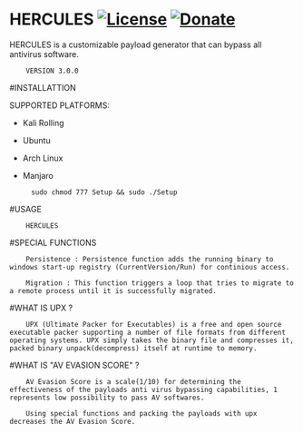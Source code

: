 # HERCULES [![License](https://img.shields.io/github/license/mashape/apistatus.svg?maxAge=2592000)](https://raw.githubusercontent.com/EgeBalci/HERCULES/master/LICENSE)  [![Donate](https://img.shields.io/badge/Donate-Patreon-green.svg)](http://patreon.com/user?u=3556027)

HERCULES is a customizable payload generator that can bypass all antivirus software.


		VERSION 3.0.0
		
	
#INSTALLATTION

SUPPORTED PLATFORMS:

- Kali Rolling
- Ubuntu
- Arch Linux
- Manjaro


		sudo chmod 777 Setup && sudo ./Setup


#USAGE

		HERCULES


#SPECIAL FUNCTIONS


		Persistence : Persistence function adds the running binary to windows start-up registry (CurrentVersion/Run) for continious access.
		
		Migration : This function triggers a loop that tries to migrate to a remote process until it is successfully migrated. 

#WHAT IS UPX ?

		UPX (Ultimate Packer for Executables) is a free and open source executable packer supporting a number of file formats from different operating systems. UPX simply takes the binary file and compresses it, packed binary unpack(decompress) itself at runtime to memory.
		
#WHAT IS "AV EVASION SCORE" ?

		AV Evasion Score is a scale(1/10) for determining the effectiveness of the payloads anti virus bypassing capabilities, 1 represents low possibility to pass AV softwares.
		
		Using special functions and packing the payloads with upx decreases the AV Evasion Score.
		
		

		
